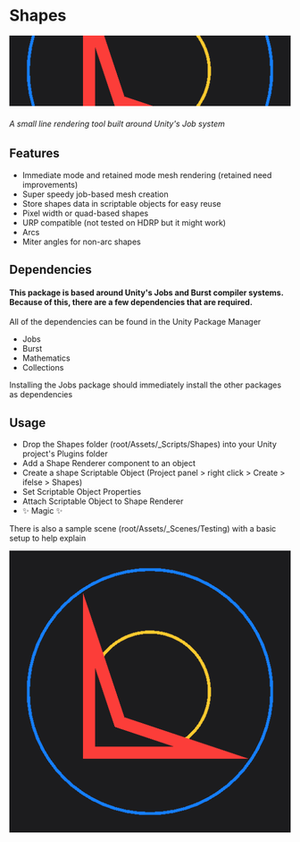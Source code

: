 # Shapes
![Shapes banner image](images/ShapesBanner.png) 
###### A small line rendering tool built around Unity's Job system

## Features
- Immediate mode and retained mode mesh rendering (retained need improvements)
- Super speedy job-based mesh creation
- Store shapes data in scriptable objects for easy reuse
- Pixel width or quad-based shapes
- URP compatible (not tested on HDRP but it might work)
- Arcs
- Miter angles for non-arc shapes

## Dependencies
#### This package is based around Unity's Jobs and Burst compiler systems.  Because of this, there are a few dependencies that are required.
All of the dependencies can be found in the Unity Package Manager
- Jobs
- Burst
- Mathematics
- Collections

Installing the Jobs package should immediately install the other packages as dependencies

## Usage
- Drop the Shapes folder (root/Assets/_Scripts/Shapes) into your Unity project's Plugins folder
- Add a Shape Renderer component to an object
- Create a shape Scriptable Object (Project panel > right click > Create > ifelse > Shapes)
- Set Scriptable Object Properties
- Attach Scriptable Object to Shape Renderer
- :sparkles: Magic :sparkles:

There is also a sample scene (root/Assets/_Scenes/Testing) with a basic setup to help explain

![Shapes sample image](images/ShapesSample.png) 
